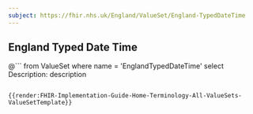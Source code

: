 ```yaml
---
subject: https://fhir.nhs.uk/England/ValueSet/England-TypedDateTime
---
```

## England Typed Date Time


@```
from
	ValueSet
where
	name = 'EnglandTypedDateTime'
select
	Description: description
```

{{render:FHIR-Implementation-Guide-Home-Terminology-All-ValueSets-ValueSetTemplate}}